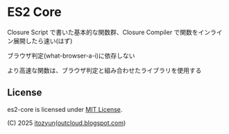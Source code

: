 # ES2 Core

Closure Script で書いた基本的な関数群、Closure Compiler で関数をインライン展開したら速い(はず)

ブラウザ判定(what-browser-a-i)に依存しない

より高速な関数は、ブラウザ判定と組み合わせたライブラリを使用する

## License

es2-core is licensed under [MIT License](https://opensource.org/licenses/MIT).

(C) 2025 [itozyun](https://github.com/itozyun)([outcloud.blogspot.com](//outcloud.blogspot.com/))